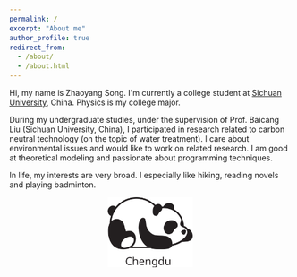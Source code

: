 ```yaml
---
permalink: /
excerpt: "About me"
author_profile: true
redirect_from: 
  - /about/
  - /about.html
---
```


Hi, my name is Zhaoyang Song. I'm currently a college student at [Sichuan University](https://www.scu.edu.cn/), China. Physics is my college major.

During my undergraduate studies, under the supervision of Prof. Baicang Liu (Sichuan University, China), I participated in research related to carbon neutral technology (on the topic of water treatment). I care about environmental issues and would like to work on related research. I am good at theoretical modeling and passionate about programming techniques.

In life, my interests are very broad. I especially like hiking, reading novels and playing badminton.

<center><img style="max-width:30%;overflow:hidden;" src="images/cd.svg" alt="cd" /><center/>
